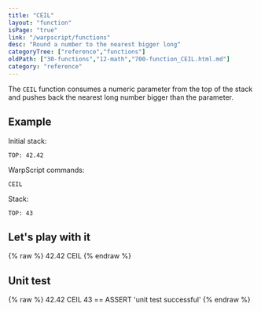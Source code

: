 ```yaml
---
title: "CEIL"
layout: "function"
isPage: "true"
link: "/warpscript/functions"
desc: "Round a number to the nearest bigger long"
categoryTree: ["reference","functions"]
oldPath: ["30-functions","12-math","700-function_CEIL.html.md"]
category: "reference"
---
```

 

The `CEIL` function consumes a numeric parameter from the top of the stack and pushes back the nearest long number bigger than the parameter.


## Example ##

Initial stack:

    TOP: 42.42


WarpScript commands:

    CEIL

Stack: 

    TOP: 43

## Let's play with it ##

{% raw %}
<warp10-warpscript-widget backend="{{backend}}"  exec-endpoint="{{execEndpoint}}">42.42 
CEIL
</warp10-warpscript-widget>
{% endraw %}    


## Unit test ##

{% raw %}
<warp10-warpscript-widget backend="{{backend}}"  exec-endpoint="{{execEndpoint}}">42.42 
CEIL
43 == ASSERT
'unit test successful'
</warp10-warpscript-widget>
{% endraw %}        
